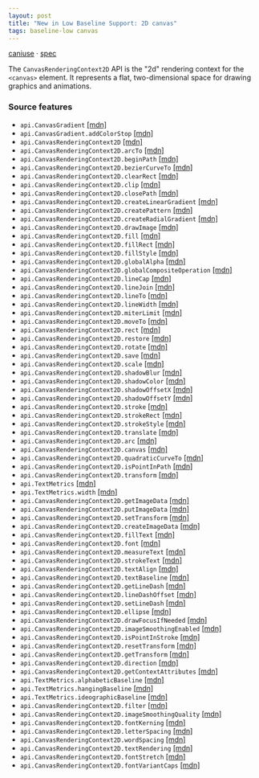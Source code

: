 ```yaml
---
layout: post
title: "New in Low Baseline Support: 2D canvas"
tags: baseline-low canvas
---
```


[caniuse](https://caniuse.com/?search=canvas-2d) · [spec](https://html.spec.whatwg.org/multipage/canvas.html#2dcontext)

The `CanvasRenderingContext2D` API is the "2d" rendering context for the `<canvas>` element. It represents a flat, two-dimensional space for drawing graphics and animations.

### Source features

- ``api.CanvasGradient`` [[mdn]](https://https://developer.mozilla.org/en-US/search?q=api.CanvasGradient)
- ``api.CanvasGradient.addColorStop`` [[mdn]](https://https://developer.mozilla.org/en-US/search?q=api.CanvasGradient.addColorStop)
- ``api.CanvasRenderingContext2D`` [[mdn]](https://https://developer.mozilla.org/en-US/search?q=api.CanvasRenderingContext2D)
- ``api.CanvasRenderingContext2D.arcTo`` [[mdn]](https://https://developer.mozilla.org/en-US/search?q=api.CanvasRenderingContext2D.arcTo)
- ``api.CanvasRenderingContext2D.beginPath`` [[mdn]](https://https://developer.mozilla.org/en-US/search?q=api.CanvasRenderingContext2D.beginPath)
- ``api.CanvasRenderingContext2D.bezierCurveTo`` [[mdn]](https://https://developer.mozilla.org/en-US/search?q=api.CanvasRenderingContext2D.bezierCurveTo)
- ``api.CanvasRenderingContext2D.clearRect`` [[mdn]](https://https://developer.mozilla.org/en-US/search?q=api.CanvasRenderingContext2D.clearRect)
- ``api.CanvasRenderingContext2D.clip`` [[mdn]](https://https://developer.mozilla.org/en-US/search?q=api.CanvasRenderingContext2D.clip)
- ``api.CanvasRenderingContext2D.closePath`` [[mdn]](https://https://developer.mozilla.org/en-US/search?q=api.CanvasRenderingContext2D.closePath)
- ``api.CanvasRenderingContext2D.createLinearGradient`` [[mdn]](https://https://developer.mozilla.org/en-US/search?q=api.CanvasRenderingContext2D.createLinearGradient)
- ``api.CanvasRenderingContext2D.createPattern`` [[mdn]](https://https://developer.mozilla.org/en-US/search?q=api.CanvasRenderingContext2D.createPattern)
- ``api.CanvasRenderingContext2D.createRadialGradient`` [[mdn]](https://https://developer.mozilla.org/en-US/search?q=api.CanvasRenderingContext2D.createRadialGradient)
- ``api.CanvasRenderingContext2D.drawImage`` [[mdn]](https://https://developer.mozilla.org/en-US/search?q=api.CanvasRenderingContext2D.drawImage)
- ``api.CanvasRenderingContext2D.fill`` [[mdn]](https://https://developer.mozilla.org/en-US/search?q=api.CanvasRenderingContext2D.fill)
- ``api.CanvasRenderingContext2D.fillRect`` [[mdn]](https://https://developer.mozilla.org/en-US/search?q=api.CanvasRenderingContext2D.fillRect)
- ``api.CanvasRenderingContext2D.fillStyle`` [[mdn]](https://https://developer.mozilla.org/en-US/search?q=api.CanvasRenderingContext2D.fillStyle)
- ``api.CanvasRenderingContext2D.globalAlpha`` [[mdn]](https://https://developer.mozilla.org/en-US/search?q=api.CanvasRenderingContext2D.globalAlpha)
- ``api.CanvasRenderingContext2D.globalCompositeOperation`` [[mdn]](https://https://developer.mozilla.org/en-US/search?q=api.CanvasRenderingContext2D.globalCompositeOperation)
- ``api.CanvasRenderingContext2D.lineCap`` [[mdn]](https://https://developer.mozilla.org/en-US/search?q=api.CanvasRenderingContext2D.lineCap)
- ``api.CanvasRenderingContext2D.lineJoin`` [[mdn]](https://https://developer.mozilla.org/en-US/search?q=api.CanvasRenderingContext2D.lineJoin)
- ``api.CanvasRenderingContext2D.lineTo`` [[mdn]](https://https://developer.mozilla.org/en-US/search?q=api.CanvasRenderingContext2D.lineTo)
- ``api.CanvasRenderingContext2D.lineWidth`` [[mdn]](https://https://developer.mozilla.org/en-US/search?q=api.CanvasRenderingContext2D.lineWidth)
- ``api.CanvasRenderingContext2D.miterLimit`` [[mdn]](https://https://developer.mozilla.org/en-US/search?q=api.CanvasRenderingContext2D.miterLimit)
- ``api.CanvasRenderingContext2D.moveTo`` [[mdn]](https://https://developer.mozilla.org/en-US/search?q=api.CanvasRenderingContext2D.moveTo)
- ``api.CanvasRenderingContext2D.rect`` [[mdn]](https://https://developer.mozilla.org/en-US/search?q=api.CanvasRenderingContext2D.rect)
- ``api.CanvasRenderingContext2D.restore`` [[mdn]](https://https://developer.mozilla.org/en-US/search?q=api.CanvasRenderingContext2D.restore)
- ``api.CanvasRenderingContext2D.rotate`` [[mdn]](https://https://developer.mozilla.org/en-US/search?q=api.CanvasRenderingContext2D.rotate)
- ``api.CanvasRenderingContext2D.save`` [[mdn]](https://https://developer.mozilla.org/en-US/search?q=api.CanvasRenderingContext2D.save)
- ``api.CanvasRenderingContext2D.scale`` [[mdn]](https://https://developer.mozilla.org/en-US/search?q=api.CanvasRenderingContext2D.scale)
- ``api.CanvasRenderingContext2D.shadowBlur`` [[mdn]](https://https://developer.mozilla.org/en-US/search?q=api.CanvasRenderingContext2D.shadowBlur)
- ``api.CanvasRenderingContext2D.shadowColor`` [[mdn]](https://https://developer.mozilla.org/en-US/search?q=api.CanvasRenderingContext2D.shadowColor)
- ``api.CanvasRenderingContext2D.shadowOffsetX`` [[mdn]](https://https://developer.mozilla.org/en-US/search?q=api.CanvasRenderingContext2D.shadowOffsetX)
- ``api.CanvasRenderingContext2D.shadowOffsetY`` [[mdn]](https://https://developer.mozilla.org/en-US/search?q=api.CanvasRenderingContext2D.shadowOffsetY)
- ``api.CanvasRenderingContext2D.stroke`` [[mdn]](https://https://developer.mozilla.org/en-US/search?q=api.CanvasRenderingContext2D.stroke)
- ``api.CanvasRenderingContext2D.strokeRect`` [[mdn]](https://https://developer.mozilla.org/en-US/search?q=api.CanvasRenderingContext2D.strokeRect)
- ``api.CanvasRenderingContext2D.strokeStyle`` [[mdn]](https://https://developer.mozilla.org/en-US/search?q=api.CanvasRenderingContext2D.strokeStyle)
- ``api.CanvasRenderingContext2D.translate`` [[mdn]](https://https://developer.mozilla.org/en-US/search?q=api.CanvasRenderingContext2D.translate)
- ``api.CanvasRenderingContext2D.arc`` [[mdn]](https://https://developer.mozilla.org/en-US/search?q=api.CanvasRenderingContext2D.arc)
- ``api.CanvasRenderingContext2D.canvas`` [[mdn]](https://https://developer.mozilla.org/en-US/search?q=api.CanvasRenderingContext2D.canvas)
- ``api.CanvasRenderingContext2D.quadraticCurveTo`` [[mdn]](https://https://developer.mozilla.org/en-US/search?q=api.CanvasRenderingContext2D.quadraticCurveTo)
- ``api.CanvasRenderingContext2D.isPointInPath`` [[mdn]](https://https://developer.mozilla.org/en-US/search?q=api.CanvasRenderingContext2D.isPointInPath)
- ``api.CanvasRenderingContext2D.transform`` [[mdn]](https://https://developer.mozilla.org/en-US/search?q=api.CanvasRenderingContext2D.transform)
- ``api.TextMetrics`` [[mdn]](https://https://developer.mozilla.org/en-US/search?q=api.TextMetrics)
- ``api.TextMetrics.width`` [[mdn]](https://https://developer.mozilla.org/en-US/search?q=api.TextMetrics.width)
- ``api.CanvasRenderingContext2D.getImageData`` [[mdn]](https://https://developer.mozilla.org/en-US/search?q=api.CanvasRenderingContext2D.getImageData)
- ``api.CanvasRenderingContext2D.putImageData`` [[mdn]](https://https://developer.mozilla.org/en-US/search?q=api.CanvasRenderingContext2D.putImageData)
- ``api.CanvasRenderingContext2D.setTransform`` [[mdn]](https://https://developer.mozilla.org/en-US/search?q=api.CanvasRenderingContext2D.setTransform)
- ``api.CanvasRenderingContext2D.createImageData`` [[mdn]](https://https://developer.mozilla.org/en-US/search?q=api.CanvasRenderingContext2D.createImageData)
- ``api.CanvasRenderingContext2D.fillText`` [[mdn]](https://https://developer.mozilla.org/en-US/search?q=api.CanvasRenderingContext2D.fillText)
- ``api.CanvasRenderingContext2D.font`` [[mdn]](https://https://developer.mozilla.org/en-US/search?q=api.CanvasRenderingContext2D.font)
- ``api.CanvasRenderingContext2D.measureText`` [[mdn]](https://https://developer.mozilla.org/en-US/search?q=api.CanvasRenderingContext2D.measureText)
- ``api.CanvasRenderingContext2D.strokeText`` [[mdn]](https://https://developer.mozilla.org/en-US/search?q=api.CanvasRenderingContext2D.strokeText)
- ``api.CanvasRenderingContext2D.textAlign`` [[mdn]](https://https://developer.mozilla.org/en-US/search?q=api.CanvasRenderingContext2D.textAlign)
- ``api.CanvasRenderingContext2D.textBaseline`` [[mdn]](https://https://developer.mozilla.org/en-US/search?q=api.CanvasRenderingContext2D.textBaseline)
- ``api.CanvasRenderingContext2D.getLineDash`` [[mdn]](https://https://developer.mozilla.org/en-US/search?q=api.CanvasRenderingContext2D.getLineDash)
- ``api.CanvasRenderingContext2D.lineDashOffset`` [[mdn]](https://https://developer.mozilla.org/en-US/search?q=api.CanvasRenderingContext2D.lineDashOffset)
- ``api.CanvasRenderingContext2D.setLineDash`` [[mdn]](https://https://developer.mozilla.org/en-US/search?q=api.CanvasRenderingContext2D.setLineDash)
- ``api.CanvasRenderingContext2D.ellipse`` [[mdn]](https://https://developer.mozilla.org/en-US/search?q=api.CanvasRenderingContext2D.ellipse)
- ``api.CanvasRenderingContext2D.drawFocusIfNeeded`` [[mdn]](https://https://developer.mozilla.org/en-US/search?q=api.CanvasRenderingContext2D.drawFocusIfNeeded)
- ``api.CanvasRenderingContext2D.imageSmoothingEnabled`` [[mdn]](https://https://developer.mozilla.org/en-US/search?q=api.CanvasRenderingContext2D.imageSmoothingEnabled)
- ``api.CanvasRenderingContext2D.isPointInStroke`` [[mdn]](https://https://developer.mozilla.org/en-US/search?q=api.CanvasRenderingContext2D.isPointInStroke)
- ``api.CanvasRenderingContext2D.resetTransform`` [[mdn]](https://https://developer.mozilla.org/en-US/search?q=api.CanvasRenderingContext2D.resetTransform)
- ``api.CanvasRenderingContext2D.getTransform`` [[mdn]](https://https://developer.mozilla.org/en-US/search?q=api.CanvasRenderingContext2D.getTransform)
- ``api.CanvasRenderingContext2D.direction`` [[mdn]](https://https://developer.mozilla.org/en-US/search?q=api.CanvasRenderingContext2D.direction)
- ``api.CanvasRenderingContext2D.getContextAttributes`` [[mdn]](https://https://developer.mozilla.org/en-US/search?q=api.CanvasRenderingContext2D.getContextAttributes)
- ``api.TextMetrics.alphabeticBaseline`` [[mdn]](https://https://developer.mozilla.org/en-US/search?q=api.TextMetrics.alphabeticBaseline)
- ``api.TextMetrics.hangingBaseline`` [[mdn]](https://https://developer.mozilla.org/en-US/search?q=api.TextMetrics.hangingBaseline)
- ``api.TextMetrics.ideographicBaseline`` [[mdn]](https://https://developer.mozilla.org/en-US/search?q=api.TextMetrics.ideographicBaseline)
- ``api.CanvasRenderingContext2D.filter`` [[mdn]](https://https://developer.mozilla.org/en-US/search?q=api.CanvasRenderingContext2D.filter)
- ``api.CanvasRenderingContext2D.imageSmoothingQuality`` [[mdn]](https://https://developer.mozilla.org/en-US/search?q=api.CanvasRenderingContext2D.imageSmoothingQuality)
- ``api.CanvasRenderingContext2D.fontKerning`` [[mdn]](https://https://developer.mozilla.org/en-US/search?q=api.CanvasRenderingContext2D.fontKerning)
- ``api.CanvasRenderingContext2D.letterSpacing`` [[mdn]](https://https://developer.mozilla.org/en-US/search?q=api.CanvasRenderingContext2D.letterSpacing)
- ``api.CanvasRenderingContext2D.wordSpacing`` [[mdn]](https://https://developer.mozilla.org/en-US/search?q=api.CanvasRenderingContext2D.wordSpacing)
- ``api.CanvasRenderingContext2D.textRendering`` [[mdn]](https://https://developer.mozilla.org/en-US/search?q=api.CanvasRenderingContext2D.textRendering)
- ``api.CanvasRenderingContext2D.fontStretch`` [[mdn]](https://https://developer.mozilla.org/en-US/search?q=api.CanvasRenderingContext2D.fontStretch)
- ``api.CanvasRenderingContext2D.fontVariantCaps`` [[mdn]](https://https://developer.mozilla.org/en-US/search?q=api.CanvasRenderingContext2D.fontVariantCaps)

